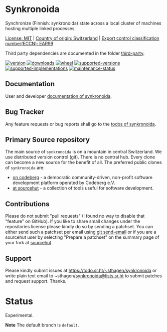 # Synkronoida

Synchronize (Finnish: synkronoida) state across a local cluster of machines hosting multiple linked processes.

[License: MIT](https://git.sr.ht/~sthagen/synkronoida/tree/default/item/LICENSE) | 
[Country of origin: Switzerland](https://git.sr.ht/~sthagen/synkronoida/tree/default/item/COUNTRY-OF-ORIGIN) | 
[Export control classification number(ECCN): EAR99](https://git.sr.ht/~sthagen/synkronoida/tree/default/item/EXPORT-CONTROL-CLASSIFICATION-NUMBER)

Third party dependencies are documented in the folder [third-party](docs/third-party/README.md).

[![version](https://img.shields.io/pypi/v/synkronoida.svg?style=flat)](https://pypi.python.org/pypi/synkronoida/)
[![downloads](https://static.pepy.tech/badge/synkronoida/month)](https://pepy.tech/project/synkronoida)
[![wheel](https://img.shields.io/pypi/wheel/synkronoida.svg?style=flat)](https://pypi.python.org/pypi/synkronoida/)
[![supported-versions](https://img.shields.io/pypi/pyversions/synkronoida.svg?style=flat)](https://pypi.python.org/pypi/synkronoida/)
[![supported-implementations](https://img.shields.io/pypi/implementation/synkronoida.svg?style=flat)](https://pypi.python.org/pypi/synkronoida/)
[![maintenance-status](https://img.shields.io/github/commit-activity/y/sthagen/synkronoida.svg?style=flat)](https://git.sr.ht/~sthagen/synkronoida/log)

## Documentation

User and developer [documentation of synkronoida](https://codes.dilettant.life/docs/synkronoida).

## Bug Tracker

Any feature requests or bug reports shall go to the [todos of synkronoida](https://todo.sr.ht/~sthagen/synkronoida).

## Primary Source repository

The main source of `synkronoida` is on a mountain in central Switzerland.
We use distributed version control (git).
There is no central hub.
Every clone can become a new source for the benefit of all.
The preferred public clones of `synkronoida` are:

* [on codeberg](https://codeberg.org/sthagen/synkronoida) - a democratic community-driven, non-profit software development platform operated by Codeberg e.V.
* [at sourcehut](https://git.sr.ht/~sthagen/synkronoida) - a collection of tools useful for software development.

## Contributions

Please do not submit "pull requests" (I found no way to disable that "feature" on GitHub).
If you like to share small changes under the repositories license please kindly do so by sending a patchset.
You can either send such a patchset per email using [git send-email](https://git-send-email.io) or
if you are a sourcehut user by selecting "Prepare a patchset" on the summary page of your fork at [sourcehut](https://git.sr.ht/).

## Support

Please kindly submit issues at https://todo.sr.ht/~sthagen/synkronoida or write plain text email to ~sthagen/synkronoida@lists.sr.ht to submit patches and request support. Thanks.

# Status

Experimental.

**Note** The default branch is `default`.
